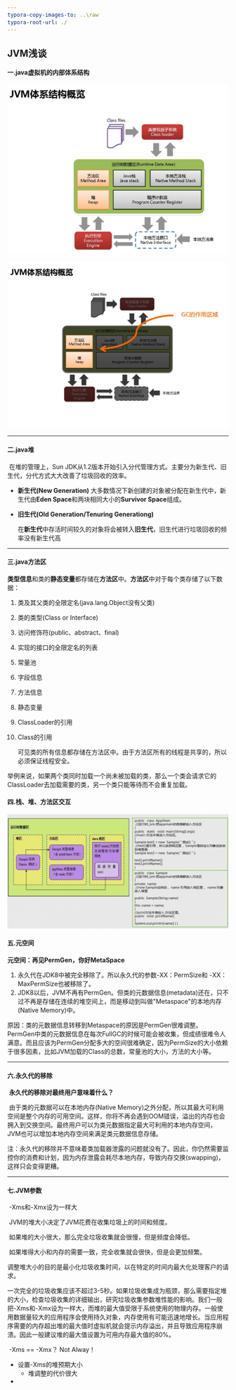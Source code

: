 ```yaml
---
typora-copy-images-to: ..\raw
typora-root-url: ./
---
```


## JVM浅谈

#### 一.java虚拟机的内部体系结构

![微信截图_20171226173720](../raw/微信截图_20171226173720-4281163205.png)

![微信截图_20171226174557](../raw/微信截图_20171226174557.png)

***

#### 二.java堆

​	在堆的管理上，Sun JDK从1.2版本开始引入分代管理方式。主要分为新生代、旧生代，分代方式大大改善了垃圾回收的效率。

* **新生代(New Generation)**
  大多数情况下新创建的对象被分配在新生代中，新生代由**Eden Space**和两块相同大小的**Survivor Space**组成。

* **旧生代(Old Generation/Tenuring Generationg)**

  在**新生代**中存活时间较久的对象将会被转入**旧生代**，旧生代进行垃圾回收的频率没有新生代高

***

#### 三.java方法区

**类型信息**和类的**静态变量**都存储在**方法区**中。**方法区**中对于每个类存储了以下数据：

1. 类及其父类的全限定名(java.lang.Object没有父类)

2. 类的类型(Class or Interface)

3. 访问修饰符(public、abstract、final)

4. 实现的接口的全限定名的列表

5. 常量池

6. 字段信息

7. 方法信息

8. 静态变量

9. ClassLoader的引用

10. Class的引用

    可见类的所有信息都存储在方法区中。由于方法区所有的线程是共享的，所以必须保证线程安全。

举例来说，如果两个类同时加载一个尚未被加载的类，那么一个类会请求它的ClassLoader去加载需要的类，另一个类只能等待而不会重复加载。

#### 四.栈、堆、方法区交互

![微信截图_20171226182723](../raw/微信截图_20171226182723.png)

#### 五.元空间

**元空间：再见PermGen，你好MetaSpace**

1. 永久代在JDK8中被完全移除了。所以永久代的参数-XX：PermSize和 -XX：MaxPermSize也被移除了。
2. JDK8以后，JVM不再有PermGen。但类的元数据信息(metadata)还在，只不过不再是存储在连续的堆空间上，而是移动到叫做"Metaspace"的本地内存(Native Memory)中。

原因：类的元数据信息转移到Metaspace的原因是PermGen很难调整。PermGen中类的元数据信息在每次FullGC的时候可能会被收集，但成绩很难令人满意。而且应该为PermGen分配多大的空间很难确定，因为PermSize的大小依赖于很多因素，比如JVM加载的Class的总数，常量池的大小，方法的大小等。

***

#### 六.永久代的移除

​	**永久代的移除对最终用户意味着什么？**

​	由于类的元数据可以在本地内存(Native Memory)之外分配，所以其最大可利用空间是整个内存的可用空间。这样，你将不再会遇到OOM错误，溢出的内存也会拥入到交换空间。最终用户可以为类元数据指定最大可利用的本地内存空间，JVM也可以增加本地内存空间来满足类元数据信息存储。

​	注：永久代的移除并不意味着类加载器泄露的问题就没有了。因此，你仍然需要监控你的消费和计划，因为内存泄露会耗尽本地内存，导致内存交换(swapping)，这样只会变得更糟。

***

#### 七.JVM参数

​	-Xms和-Xmx设为一样大

​	JVM的堆大小决定了JVM花费在收集垃圾上的时间和频度。

​	如果堆的大小很大，那么完全垃圾收集就会很慢，但是频度会降低。

​	如果堆得大小和内存的需要一致，完全收集就会很快，但是会更加频繁。

​	调整堆大小的目的是最小化垃圾收集时间，以在特定的时间内最大化处理客户的请求。

​	一次完全的垃圾收集应该不超过3-5秒。如果垃圾收集成为瓶颈，那么需要指定堆的大小，检查垃圾收集的详细输出，研究垃圾收集参数堆性能的影响。我们一般把-Xms和-Xmx设为一样大，而堆的最大值受限于系统使用的物理内存。一般使用数据量较大的应用程序会使用持久对象，内存使用有可能迅速地增长。当应用程序需要的内存超出堆的最大值时虚拟机就会提示内存溢出，并且导致应用程序崩溃。因此一般建议堆的最大值设置为可用内存最大值的80%。

​	-Xms == -Xmx？	Not Alway！

* 设置-Xms的堆预期大小
  * 堆调整的代价很大
* ​

​	